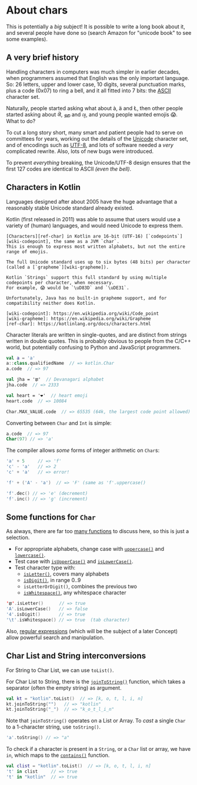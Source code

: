 # About chars

This is potentially a _big_ subject!
It is possible to write a long book about it, and several people have done so (search Amazon for "unicode book" to see some examples).

## A very brief history

Handling characters in computers was much simpler in earlier decades, when programmers assumed that English was the only important language.
So: 26 letters, upper and lower case, 10 digits, several punctuation marks, plus a code (0x07) to ring a bell, and it all fitted into 7 bits: the [ASCII][wiki-ascii] character set.

Naturally, people started asking what about à, ä and Ł, then other people started asking about ऄ, ஹ and ญ, and young people wanted emojis 😱.
What to do?

To cut a long story short, many smart and patient people had to serve on committees for years, working out the details of the [Unicode][web-unicode] character set, and of encodings such as [UTF-8][wiki-utf-8], and lots of software needed a _very_ complicated rewrite.
Also, lots of new bugs were introduced.

To prevent _everything_ breaking, the Unicode/UTF-8 design ensures that the first 127 codes are identical to ASCII _(even the bell)_.

## Characters in Kotlin

Languages designed after about 2005 have the huge advantage that a reasonably stable Unicode standard already existed.

Kotlin (first released in 2011) was able to assume that users would use a variety of (human) languages, and would need Unicode to express them.

~~~~exercism/advanced
[Characters][ref-char] in Kotlin are 16-bit (UTF-16) [`codepoints`][wiki-codepoint], the same as a JVM `char`.
This is enough to express most written alphabets, but not the entire range of emojis.

The full Unicode standard uses up to six bytes (48 bits) per character (called a [`grapheme`][wiki-grapheme]).

Kotlin `Strings` support this full standard by using multiple codepoints per character, when necessary.
For example, 😱 would be `\uD83D` and `\uDE31`.

Unfortunately, Java has no built-in grapheme support, and for compatibility neither does Kotlin.

[wiki-codepoint]: https://en.wikipedia.org/wiki/Code_point
[wiki-grapheme]: https://en.wikipedia.org/wiki/Grapheme
[ref-char]: https://kotlinlang.org/docs/characters.html
~~~~


Character literals are written in single-quotes, and are distinct from strings written in double quotes.
This is probably obvious to people from the C/C++ world, but potentially confusing to Python and JavaScript programmers.

```kotlin
val a = 'a'
a::class.qualifiedName  // => kotlin.Char
a.code  // => 97

val jha = 'झ'  // Devanagari alphabet
jha.code  // => 2333

val heart = '❤'  // heart emoji
heart.code  // => 10084

Char.MAX_VALUE.code  // => 65535 (64k, the largest code point allowed)
```

Converting between `Char` and `Int` is simple:

```kotlin
a.code  // => 97
Char(97) // => 'a'
```

The compiler allows _some_ forms of integer arithmetic on `Char`s:

```kotlin
'a' + 5     // => 'f'
'c' - 'a'   // => 2
'c' + 'a'   // => error!

'f' + ('A' - 'a')  // => 'F' (same as 'f'.uppercase()

'f'.dec() // => 'e' (decrement)
'f'.inc() // => 'g' (increment)
```

## Some functions for `Char`

As always, there are far too [many functions][ref-char-lib] to discuss here, so this is just a selection.

- For appropriate alphabets, change case with [`uppercase()`][ref-uppercase] and [`lowercase()`][ref-lowercase].
- Test case with [`isUpperCase()`][ref-isuppercase] and [`isLowerCase()`][ref-islowercase].
- Test character type with:
    - [`isLetter()`][ref-isletter], covers many alphabets
    - [`isDigit()`][ref-isdigit], in range 0..9
    - `isLetterOrDigit()`, combines the previous two
    - [`isWhitespace()`][ref-iswhitespace], any whitespace character

```kotlin
'झ'.isLetter()      // => true
'A'.isLowerCase()   // => false
'4'.isDigit()       // => true
'\t'.isWhitespace() // => true  (tab character)
```

Also, [regular expressions][ref-regex] (which will be the subject of a later Concept) allow powerful search and manipulation.

## Char List and String interconversions

For String to Char List, we can use `toList()`.

For Char List to String, there is the [`joinToString()`][ref-jointostring] function, which takes a separator (often the empty string) as argument.

```kotlin
val kt = "kotlin".toList()  // => [k, o, t, l, i, n]
kt.joinToString("")   // => "kotlin"
kt.joinToString("_")  // => "k_o_t_l_i_n"
```

Note that `joinToString()` operates on a List or Array.
To _cast_ a single `Char` to a 1-character string, use `toString()`.

```kotlin
'a'.toString() // => "a"
```

To check if a character is present in a `String`, or a `Char` list or array, we have `in`, which maps to the [`contains()`][ref-contains] function.

```kotlin
val clist = "kotlin".toList()  // => [k, o, t, l, i, n]
't' in clist     // => true
't' in "kotlin"  // => true
```

[ref-char]: https://kotlinlang.org/docs/characters.html
[ref-char-lib]: https://kotlinlang.org/api/core/kotlin-stdlib/kotlin/-char/
[wiki-ascii]: https://en.wikipedia.org/wiki/ASCII
[web-unicode]: https://home.unicode.org/
[wiki-utf-8]: https://en.wikipedia.org/wiki/UTF-8
[ref-uppercase]: https://kotlinlang.org/api/core/kotlin-stdlib/kotlin.text/uppercase.html
[ref-lowercase]: https://kotlinlang.org/api/core/kotlin-stdlib/kotlin.text/lowercase.html
[ref-isuppercase]: https://kotlinlang.org/api/core/kotlin-stdlib/kotlin.text/is-upper-case.html
[ref-islowercase]: https://kotlinlang.org/api/core/kotlin-stdlib/kotlin.text/is-lower-case.html
[ref-isletter]: https://kotlinlang.org/api/core/kotlin-stdlib/kotlin.text/is-letter.html
[ref-isdigit]: https://kotlinlang.org/api/core/kotlin-stdlib/kotlin.text/is-digit.html
[ref-iswhitespace]: https://kotlinlang.org/api/core/kotlin-stdlib/kotlin.text/is-whitespace.html
[ref-jointostring]: https://kotlinlang.org/api/core/kotlin-stdlib/kotlin.collections/join-to-string.html
[ref-contains]: https://kotlinlang.org/api/core/kotlin-stdlib/kotlin.text/contains.html
[ref-regex]: https://kotlinlang.org/api/core/kotlin-stdlib/kotlin.text/-regex/
